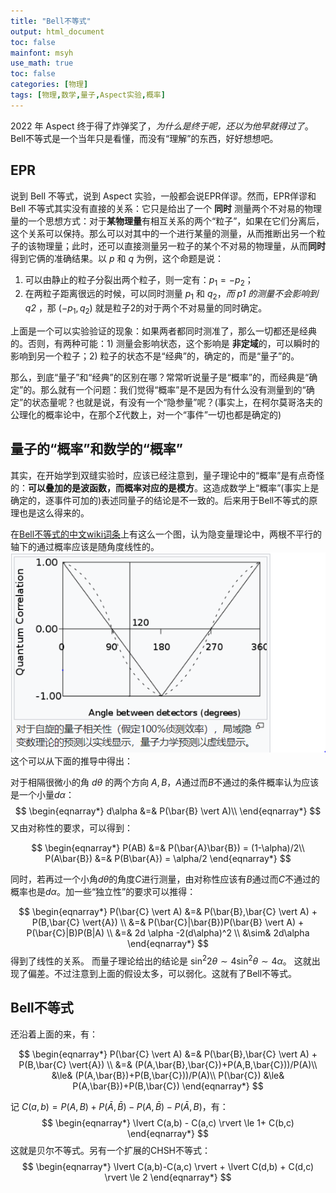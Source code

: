 ```yaml
---
title: "Bell不等式"
output: html_document
toc: false
mainfont: msyh
use_math: true
toc: false
categories: [物理]
tags: [物理,数学,量子,Aspect实验,概率]
---
```

<meta http-equiv='Content-Type' content='text/html; charset=utf-8' />

2022 年 Aspect 终于得了炸弹奖了，*为什么是终于呢，还以为他早就得过了*。Bell不等式是一个当年只是看懂，而没有“理解”的东西，好好想想吧。

## EPR ##
说到 Bell 不等式，说到 Aspect 实验，一般都会说EPR佯谬。然而，EPR佯谬和 Bell 不等式其实没有直接的关系：它只是给出了一个 **同时** 测量两个不对易的物理量的一个思想方式：对于**某物理量**有相互关系的两个“粒子”，如果在它们分离后，这个关系可以保持。那么可以对其中的一个进行某量的测量，从而推断出另一个粒子的该物理量；此时，还可以直接测量另一粒子的某个不对易的物理量，从而**同时**得到它俩的准确结果。以 $p$ 和 $q$ 为例，这个命题是说：

1. 可以由静止的粒子分裂出两个粒子，则一定有：$p_1 = - p_2$；
2. 在两粒子距离很远的时候，可以同时测量 $p_1$ 和 $q_2$，*而 $p1$ 的测量不会影响到 $q2$* ，那 $(-p_1, q_2)$ 就是粒子2的对于两个不对易量的同时确定。

上面是一个可以实验验证的现象：如果两者都同时测准了，那么一切都还是经典的。否则，有两种可能：1) 测量会影响状态，这个影响是 **非定域**的，可以瞬时的影响到另一个粒子；2) 粒子的状态不是“经典”的，确定的，而是“量子”的。

那么，到底“量子”和“经典”的区别在哪？常常听说量子是“概率”的，而经典是“确定”的。那么就有一个问题：我们觉得“概率”是不是因为有什么没有测量到的“确定”的状态量呢？也就是说，有没有一个“隐参量”呢？(事实上，在柯尔莫哥洛夫的公理化的概率论中，在那个$\Sigma$代数上，对一个“事件”一切也都是确定的)

## 量子的“概率”和数学的“概率”

其实，在开始学到双缝实验时，应该已经注意到，量子理论中的“概率”是有点奇怪的：**可以叠加的是波函数，而概率对应的是模方**。这造成数学上“概率”(事实上是确定的，逐事件可加的)表述同量子的结论是不一致的。后来用于Bell不等式的原理也是这么得来的。

在[Bell不等式的中文wiki词条](https://zh.wikipedia.org/wiki/%E8%B4%9D%E5%B0%94%E5%AE%9A%E7%90%86)上有这么一个图，认为隐变量理论中，两根不平行的轴下的通过概率应该是随角度线性的。
![](./img/1665195715.png)
这个可以从下面的推导中得出：

对于相隔很微小的角 $d \theta$ 的两个方向 $A, B$，$A$通过而$B$不通过的条件概率认为应该是一个小量$d\alpha$：
$$
\begin{eqnarray*}
d\alpha &=& P(\bar{B} \vert A)\\
\end{eqnarray*}
$$
又由对称性的要求，可以得到：

$$
\begin{eqnarray*}
P(AB) &=& P(\bar{A}\bar{B}) = (1-\alpha)/2\\
P(A\bar{B}) &=& P(B\bar{A}) = \alpha/2
\end{eqnarray*}
$$

同时，若再过一个小角$d \theta$的角度$C$进行测量，由对称性应该有$B$通过而$C$不通过的概率也是$d\alpha$。加一些“独立性”的要求可以推得：

$$
\begin{eqnarray*}
P(\bar{C} \vert A) &=& P(\bar{B},\bar{C} \vert A) + P(B,\bar{C} \vert{A}) \\
                   &=& P(\bar{C}|\bar{B})P(\bar{B} \vert A) + P(\bar{C}|B)P(B|A) \\
				   &=& 2d \alpha -2(d\alpha)^2 \\
				   &\sim& 2d\alpha
\end{eqnarray*}
$$
得到了线性的关系。
而量子理论给出的结论是 $\sin^2 2\theta \sim 4 \sin^2 \theta \sim 4\alpha$。
这就出现了偏差。不过注意到上面的假设太多，可以弱化。这就有了Bell不等式。

## Bell不等式 ##
还沿着上面的来，有：

$$
\begin{eqnarray*}
P(\bar{C} \vert A) &=& P(\bar{B},\bar{C} \vert A) + P(B,\bar{C} \vert{A}) \\
                   &=& (P(A,\bar{B},\bar{C})+P(A,B,\bar{C}))/P(A)\\
                   &\le& (P(A,\bar{B})+P(B,\bar{C}))/P(A)\\
P(\bar{C}) &\le& P(A,\bar{B})+P(B,\bar{C})
\end{eqnarray*}
$$

记 $C(a,b) = P(A,B)+P(\bar{A},\bar{B})-P(A,\bar{B})-P(\bar{A},B)$，有：
$$
\begin{eqnarray*}
\lvert C(a,b) - C(a,c) \rvert \le 1+ C(b,c) 
\end{eqnarray*}
$$
这就是贝尔不等式。另有一个扩展的CHSH不等式：
$$
\begin{eqnarray*}
\lvert C(a,b)-C(a,c) \rvert + \lvert C(d,b) + C(d,c) \rvert \le 2
\end{eqnarray*}
$$


